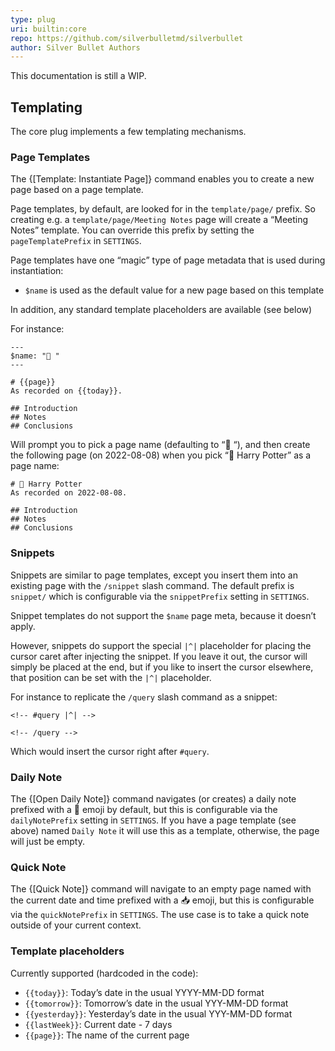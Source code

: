 ```yaml
---
type: plug
uri: builtin:core
repo: https://github.com/silverbulletmd/silverbullet
author: Silver Bullet Authors
---
```


This documentation is still a WIP.

## Templating

The core plug implements a few templating mechanisms.

### Page Templates

The {[Template: Instantiate Page]} command enables you to create a new page based on a page template.

Page templates, by default, are looked for in the `template/page/` prefix. So creating e.g. a `template/page/Meeting Notes` page will create a “Meeting Notes” template. You can override this prefix by setting the `pageTemplatePrefix` in `SETTINGS`.

Page templates have one “magic” type of page metadata that is used during
instantiation:

* `$name` is used as the default value for a new page based on this template

In addition, any standard template placeholders are available (see below)

For instance:

    ---
    $name: "📕 "
    ---

    # {{page}}
    As recorded on {{today}}.

    ## Introduction
    ## Notes
    ## Conclusions

Will prompt you to pick a page name (defaulting to “📕 “), and then create the following page (on 2022-08-08) when you pick “📕 Harry Potter” as a page name:

    # 📕 Harry Potter
    As recorded on 2022-08-08.

    ## Introduction
    ## Notes
    ## Conclusions

### Snippets

Snippets are similar to page templates, except you insert them into an existing page with the `/snippet` slash command. The default prefix is `snippet/` which is configurable via the `snippetPrefix` setting in `SETTINGS`.

Snippet templates do not support the `$name` page meta, because it doesn’t apply.

However, snippets do support the special `|^|` placeholder for placing the cursor caret after injecting the snippet. If you leave it out, the cursor will simply be placed at the end, but if you like to insert the cursor elsewhere, that position can be set with the `|^|` placeholder.

For instance to replicate the `/query` slash command as a snippet:

    <!-- #query |^| -->

    <!-- /query -->

Which would insert the cursor right after `#query`.

### Daily Note

The {[Open Daily Note]} command navigates (or creates) a daily note prefixed
with a 📅 emoji by default, but this is configurable via the `dailyNotePrefix` setting in `SETTINGS`. If you have a page template (see above) named `Daily Note` it will use this as a template, otherwise, the page will just be empty.

### Quick Note

The {[Quick Note]} command will navigate to an empty page named with the current date and time prefixed with a 📥 emoji, but this is configurable via the `quickNotePrefix` in `SETTINGS`. The use case is to take a quick note outside of your current context.

### Template placeholders

Currently supported (hardcoded in the code):

- `{{today}}`: Today’s date in the usual YYYY-MM-DD format
- `{{tomorrow}}`: Tomorrow’s date in the usual YYY-MM-DD format
- `{{yesterday}}`: Yesterday’s date in the usual YYY-MM-DD format
- `{{lastWeek}}`: Current date - 7 days
- `{{page}}`: The name of the current page
